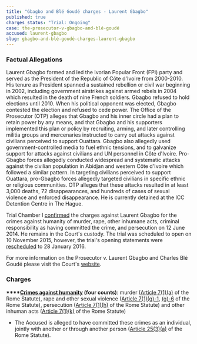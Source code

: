 ```yaml
---
title: "Gbagbo and Blé Goudé charges - Laurent Gbagbo"
published: true
charges_status: "Trial: Ongoing"
case: the-prosecutor-v-gbagbo-and-blé-goudé
accused: laurent-gbagbo
slug: gbagbo-and-blé-goudé-charges-laurent-gbagbo
---
```


### Factual Allegations

Laurent Gbagbo formed and led the Ivorian Popular Front (FPI) party and served as the President of the Republic of Côte d'Ivoire from 2000-2010. His tenure as President spanned a sustained rebellion or civil war beginning in 2002, including government airstrikes against armed rebels in 2004 which resulted in the death of nine French soldiers. Gbagbo refused to hold elections until 2010. When his political opponent was elected, Gbagbo contested the election and refused to cede power. The Office of the Prosecutor (OTP) alleges that Gbagbo and his inner circle had a plan to retain power by any means, and that Gbagbo and his supporters implemented this plan or policy by recruiting, arming, and later controlling militia groups and mercenaries instructed to carry out attacks against civilians perceived to support Ouattara. Gbagbo also allegedly used government-controlled media to fuel ethnic tensions, and to galvanize support for attacks against civilians and UN personnel in Côte d'Ivoire. Pro-Gbagbo forces allegedly conducted widespread and systematic attacks against the civilian population in Abidjan and western Côte d'Ivoire which followed a similar pattern. In targeting civilians perceived to support Ouattara, pro-Gbagbo forces allegedly targeted civilians in specific ethnic or religious communities. OTP alleges that these attacks resulted in at least 3,000 deaths, 72 disappearances, and hundreds of cases of sexual violence and enforced disappearance. He is currently detained at the ICC Detention Centre in The Hague.

Trial Chamber I [confirmed](http://www.icc-cpi.int/iccdocs/doc/doc1783399.pdf) the charges against Laurent Gbagbo for the crimes against humanity of murder, rape, other inhumane acts, criminal responsibility as having committed the crime, and persecution on 12 June 2014. He remains in the Court's custody. The trial was scheduled to open on 10 November 2015, however, the trial's opening statements were [rescheduled](https://www.icc-cpi.int/iccdocs/doc/doc2130650.pdf) to 28 January 2016.

For more information on the Prosecutor v. Laurent Gbagbo and Charles Blé Goudé please visit the Court's [website](http://www.icc-cpi.int/en_menus/icc/situations%20and%20cases/situations/icc0211/related%20cases/icc02110111/Pages/icc02110111.aspx).

### Charges

**[](http://www.casematrixnetwork.org/case-m/klamberg-commentary/rome-statute/#c1171)****[Crimes against humanity](http://www.casematrixnetwork.org/case-m/klamberg-commentary/rome-statute/#c1171) (four counts)**: murder ([Article 7(1)(a)](http://www.casematrixnetwork.org/cmn-knowledge-hub/klamberg-commentary/elements-of-crime/#c2286) of the Rome Statute), rape and other sexual violence ([Article 7(1)(g)-1](http://www.casematrixnetwork.org/cmn-knowledge-hub/klamberg-commentary/elements-of-crime/#c2292), [(g)-6](http://www.casematrixnetwork.org/cmn-knowledge-hub/klamberg-commentary/elements-of-crime/#c2297) of the Rome Statute), persecution ([Article 7(1)(h)](http://www.casematrixnetwork.org/cmn-knowledge-hub/klamberg-commentary/elements-of-crime/#c2298) of the Rome Statute) and other inhuman acts ([Article 7(1)(k)](http://www.casematrixnetwork.org/cmn-knowledge-hub/klamberg-commentary/elements-of-crime/#c2301) of the Rome Statute)

*   The Accused is alleged to have committed these crimes as an individual, jointly with another or through another person ([Article 25(3)(a)](http://www.casematrixnetwork.org/case-m/klamberg-commentary/rome-statute/#c1198) of the Rome Statute).


